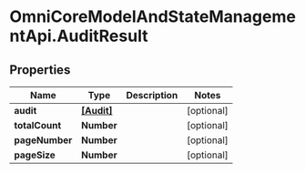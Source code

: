 # OmniCoreModelAndStateManagementApi.AuditResult

## Properties

Name | Type | Description | Notes
------------ | ------------- | ------------- | -------------
**audit** | [**[Audit]**](Audit.md) |  | [optional] 
**totalCount** | **Number** |  | [optional] 
**pageNumber** | **Number** |  | [optional] 
**pageSize** | **Number** |  | [optional] 


